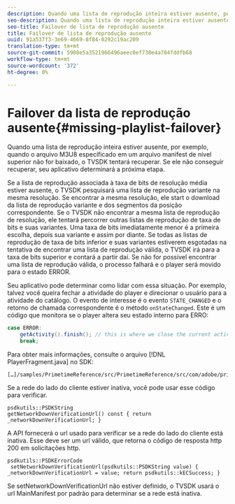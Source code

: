 ```yaml
---
description: Quando uma lista de reprodução inteira estiver ausente, por exemplo, quando o arquivo M3U8 especificado em um arquivo manifest de nível superior não for baixado, o TVSDK tentará recuperar. Se ele não conseguir recuperar, seu aplicativo determinará a próxima etapa.
seo-description: Quando uma lista de reprodução inteira estiver ausente, por exemplo, quando o arquivo M3U8 especificado em um arquivo manifest de nível superior não for baixado, o TVSDK tentará recuperar. Se ele não conseguir recuperar, seu aplicativo determinará a próxima etapa.
seo-title: Failover de lista de reprodução ausente
title: Failover de lista de reprodução ausente
uuid: 91a537f3-3e69-4669-8f84-0292c19ac209
translation-type: tm+mt
source-git-commit: 5908e5a3521966496aeec0ef730e4a704fddfb68
workflow-type: tm+mt
source-wordcount: '372'
ht-degree: 0%

---
```



# Failover da lista de reprodução ausente{#missing-playlist-failover}

Quando uma lista de reprodução inteira estiver ausente, por exemplo, quando o arquivo M3U8 especificado em um arquivo manifest de nível superior não for baixado, o TVSDK tentará recuperar. Se ele não conseguir recuperar, seu aplicativo determinará a próxima etapa.

Se a lista de reprodução associada à taxa de bits de resolução média estiver ausente, o TVSDK pesquisará uma lista de reprodução variante na mesma resolução. Se encontrar a mesma resolução, ele start o download da lista de reprodução variante e dos segmentos da posição correspondente. Se o TVSDK não encontrar a mesma lista de reprodução de resolução, ele tentará percorrer outras listas de reprodução de taxa de bits e suas variantes. Uma taxa de bits imediatamente menor é a primeira escolha, depois sua variante e assim por diante. Se todas as listas de reprodução de taxa de bits inferior e suas variantes estiverem esgotadas na tentativa de encontrar uma lista de reprodução válida, o TVSDK irá para a taxa de bits superior e contará a partir daí. Se não for possível encontrar uma lista de reprodução válida, o processo falhará e o player será movido para o estado ERROR.

Seu aplicativo pode determinar como lidar com essa situação. Por exemplo, talvez você queira fechar a atividade do player e direcionar o usuário para a atividade do catálogo. O evento de interesse é o evento `STATE_CHANGED` e o retorno de chamada correspondente é o método `onStateChanged`. Este é um código que monitora se o player altera seu estado interno para ERRO:

```java
case ERROR: 
    getActivity().finish(); // this is where we close the current activity (the Player activity) 
    break;
```

Para obter mais informações, consulte o arquivo [!DNL PlayerFragment.java] no SDK:

```
[…]/samples/PrimetimeReference/src/PrimetimeReference/src/com/adobe/primetime/reference/ui/player/
```

Se a rede do lado do cliente estiver inativa, você pode usar esse código para verificar.

```
psdkutils::PSDKString 
getNetworkDownVerificationUrl() const { return 
_networkDownVerificationUrl; }
```

A API fornecerá o url usado para verificar se a rede do lado do cliente está inativa. Esse deve ser um url válido, que retorna o código de resposta http 200 em solicitações http.

```
psdkutils::PSDKErrorCode 
 setNetworkDownVerificationUrl(psdkutils::PSDKString value) {  
_networkDownVerificationUrl = value; return psdkutils::kECSuccess; }
```

Se setNetworkDownVerificationUrl não estiver definido, o TVSDK usará o url MainManifest por padrão para determinar se a rede está inativa.
